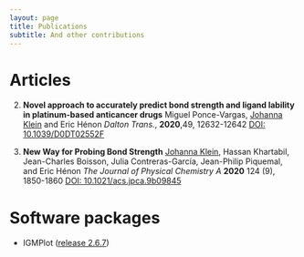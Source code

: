```yaml
---
layout: page
title: Publications
subtitle: And other contributions
---
```

# Articles

2) **Novel approach to accurately predict bond strength and ligand lability in platinum-based anticancer drugs**
Miguel Ponce-Vargas, <u>Johanna Klein</u> and  Eric Hénon
_Dalton Trans._, **2020**,49, 12632-12642
[DOI: 10.1039/D0DT02552F](https://doi.org/10.1039/D0DT02552F)

1) **New Way for Probing Bond Strength**
<u>Johanna Klein</u>, Hassan Khartabil, Jean-Charles Boisson, Julia Contreras-García, Jean-Philip Piquemal, and Eric Hénon
_The Journal of Physical Chemistry A_ **2020** 124 (9), 1850-1860
[DOI: 10.1021/acs.jpca.9b09845](https://doi.org/10.1021/acs.jpca.9b09845)

# Software packages

- IGMPlot ([release 2.6.7](http://igmplot.univ-reims.fr/download.php))

